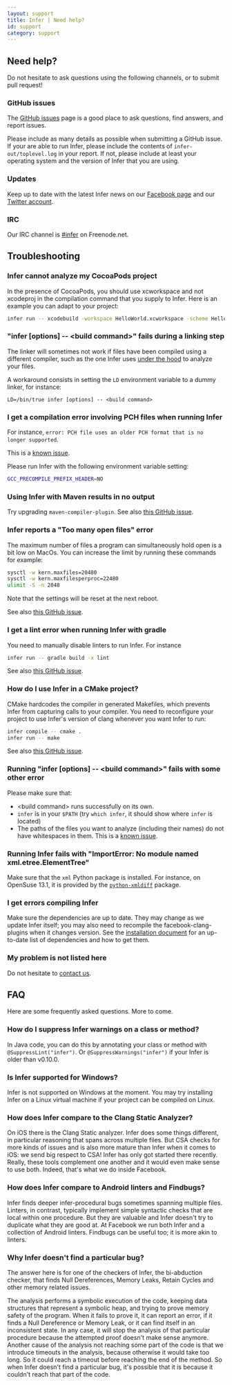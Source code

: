 ```yaml
---
layout: support
title: Infer | Need help?
id: support
category: support
---
```


## Need help?

Do not hesitate to ask questions using the following channels, or to
submit pull request!

### GitHub issues

The [GitHub issues](https://github.com/facebook/Infer/issues) page is
a good place to ask questions, find answers, and report issues.

Please include as many details as possible when submitting a GitHub
issue. If your are able to run Infer, please include the contents of
`infer-out/toplevel.log` in your report. If not, please include at
least your operating system and the version of Infer that you are
using.


### Updates

Keep up to date with the latest Infer news on our
[Facebook page](https://www.facebook.com/inferstaticanalyzer/)
and our [Twitter account](https://twitter.com/fbinfer).

### IRC

Our IRC channel is [#infer](irc://chat.freenode.net/infer) on
Freenode.net.


## Troubleshooting

### Infer cannot analyze my CocoaPods project

In the presence of CocoaPods, you should use xcworkspace and not
xcodeproj in the compilation command that you supply to Infer. Here is
an example you can adapt to your project:

```sh
infer run -- xcodebuild -workspace HelloWorld.xcworkspace -scheme HelloWorld
```

### "infer [options] -- \<build command\>" fails during a linking step

The linker will sometimes not work if files have been compiled using a
different compiler, such as the one Infer uses [under the
hood](/docs/infer-workflow.html) to analyze your files.

A workaround consists in setting the `LD` environment variable to a
dummy linker, for instance:

```
LD=/bin/true infer [options] -- <build command>
```

### I get a compilation error involving PCH files when running Infer

For instance, `error: PCH file uses an older PCH format that is no longer supported`.

This is a [known issue](https://github.com/facebook/infer/issues/96).

Please run Infer with the following environment variable setting:

```sh
GCC_PRECOMPILE_PREFIX_HEADER=NO
```

### Using Infer with Maven results in no output

Try upgrading `maven-compiler-plugin`. See also [this GitHub issue](https://github.com/facebook/infer/issues/38).

### Infer reports a "Too many open files" error

The maximum number of files a program can simultaneously hold open is
a bit low on MacOs. You can increase the limit by running these
commands for example:

```sh
sysctl -w kern.maxfiles=20480
sysctl -w kern.maxfilesperproc=22480
ulimit -S -n 2048
```

Note that the settings will be reset at the next reboot.

See also [this GitHub issue](https://github.com/facebook/infer/issues/22).


### I get a lint error when running Infer with gradle

You need to manually disable linters to run Infer. For instance

```sh
infer run -- gradle build -x lint
```

See also [this GitHub issue](https://github.com/facebook/infer/issues/58).

### How do I use Infer in a CMake project?

CMake hardcodes the compiler in generated Makefiles, which prevents
Infer from capturing calls to your compiler. You need to reconfigure
your project to use Infer's version of clang whenever you want Infer
to run:

```sh
infer compile -- cmake .
infer run -- make
```

See also [this GitHub issue](https://github.com/facebook/infer/issues/25).

### Running "infer [options] -- \<build command\>" fails with some other error

Please make sure that:

- \<build command\> runs successfully on its own.
- `infer` is in your `$PATH` (try `which infer`, it should show where `infer` is located)
- The paths of the files you want to analyze (including their names) do not have whitespaces in them. This is a [known issue](https://github.com/facebook/infer/issues/99).

### Running Infer fails with "ImportError: No module named xml.etree.ElementTree"

Make sure that the `xml` Python package is installed. For instance, on
OpenSuse 13.1, it is provided by the
[`python-xmldiff`](http://software.opensuse.org/download.html?project=XML&package=python-xmldiff)
package.

### I get errors compiling Infer

Make sure the dependencies are up to date. They may change as we
update Infer itself; you may also need to recompile the
facebook-clang-plugins when it changes version. See the [installation
document](https://github.com/facebook/infer/blob/master/INSTALL.md)
for an up-to-date list of dependencies and how to get them.

### My problem is not listed here

Do not hesitate to [contact us](support.html#need-help?).


## FAQ

Here are some frequently asked questions. More to come.

### How do I suppress Infer warnings on a class or method?
In Java code, you can do this by annotating your class or method with `@SuppressLint("infer")`.
Or `@SuppressWarnings("infer")` if your Infer is older than v0.10.0.

### Is Infer supported for Windows?

Infer is not supported on Windows at the moment. You may try
installing Infer on a Linux virtual machine if your project can be
compiled on Linux.

### How does Infer compare to the Clang Static Analyzer?

On iOS there is the Clang Static analyzer. Infer does some things different, 
in particular reasoning that spans across multiple files. But CSA checks for 
more kinds of issues and is also more mature than Infer when it comes to iOS: 
we send big respect to CSA! Infer has only got started there recently. Really, 
these tools complement one another and it would even make sense to use both. 
Indeed, that's what we do inside Facebook.

### How does Infer compare to Android linters and Findbugs?

Infer finds deeper infer-procedural bugs sometimes spanning multiple files. 
Linters, in contrast, typically implement simple syntactic checks that are 
local within one procedure. But they are valuable and Infer doesn't try to 
duplicate what they are good at. At Facebook we run both Infer and a 
collection of Android linters. Findbugs can be useful too; it is more akin 
to linters.

### Why Infer doesn't find a particular bug? 

The answer here is for one of the checkers of Infer, the bi-abduction checker, that finds Null Dereferences, Memory Leaks, Retain Cycles and other memory related issues. 

The analysis performs a symbolic execution of the code, keeping data structures that represent a symbolic heap, and trying to prove memory safety of the program. When it fails to prove it, it can report an error, if it finds a Null Dereference or Memory Leak, or it can find itself in an inconsistent state. In any case, it will stop the analysis of that particular procedure because the attempted proof doesn't make sense anymore. Another cause of the analysis not reaching some part of the code is that we introduce timeouts in the analysis, because otherwise it would take too long. So it could reach a timeout before reaching the end of the method. So when Infer doesn't find a particular bug, it's possible that it is because it couldn't reach that part of the code. 











